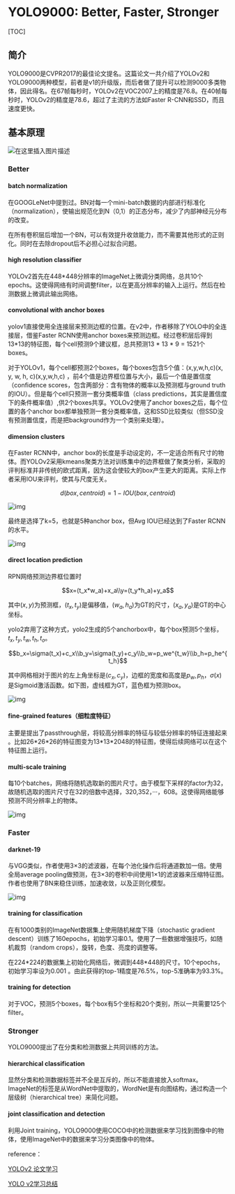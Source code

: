 # YOLO9000: Better, Faster, Stronger

[TOC]

## 简介

YOLO9000是CVPR2017的最佳论文提名。这篇论文一共介绍了YOLOv2和YOLO9000两种模型，前者是v1的升级版，而后者做了提升可以检测9000多类物体，因此得名。在67帧每秒时，YOLOv2在VOC2007上的精度是76.8。在40帧每秒时，YOLOv2的精度是78.6，超过了主流的方法如Faster R-CNN和SSD，而且速度更快。

## 基本原理

![在这里插入图片描述](https://img-blog.csdnimg.cn/20190807003809740.png?x-oss-process=image/watermark,type_ZmFuZ3poZW5naGVpdGk,shadow_10,text_aHR0cHM6Ly9ibG9nLmNzZG4ubmV0L2Z0X3N1bnNoaW5l,size_16,color_FFFFFF,t_70)

### Better

#### batch normalization

在GOOGLeNet中提到过。BN对每一个mini-batch数据的内部进行标准化（normalization），使输出规范化到N（0,1）的正态分布，减少了内部神经元分布的改变。

在所有卷积层后增加一个BN，可以有效提升收敛能力，而不需要其他形式的正则化。同时在去除dropout后不必担心过拟合问题。

#### high resolution classifier

YOLOv2首先在448*448分辨率的ImageNet上微调分类网络，总共10个epochs。这使得网络有时间调整filter，以在更高分辨率的输入上运行。然后在检测数据上微调此输出网络。

#### convolutional with anchor boxes

yolov1直接使用全连接层来预测边框的位置。在v2中，作者移除了YOLO中的全连接层，借鉴Faster RCNN使用anchor boxes来预测边框。经过卷积层后得到13\*13的特征图，每个cell预测9个建议框，总共预测13 * 13 * 9 = 1521个boxes。

对于YOLOv1，每个cell都预测2个boxes，每个boxes包含5个值：(x,y,w,h,c)(x, y, w, h, c)(x,y,w,h,c) ，前4个值是边界框位置与大小，最后一个值是置信度（confidence scores，包含两部分：含有物体的概率以及预测框与ground truth的IOU）。但是每个cell只预测一套分类概率值（class predictions，其实是置信度下的条件概率值）,供2个boxes共享。YOLOv2使用了anchor boxes之后，每个位置的各个anchor box都单独预测一套分类概率值，这和SSD比较类似（但SSD没有预测置信度，而是把background作为一个类别来处理）。

#### dimension clusters

在Faster RCNN中，anchor box的长度是手动设定的，不一定适合所有尺寸的物体。而YOLOv2采用kmeans聚类方法对训练集中的边界框做了聚类分析，采取的评判标准并非传统的欧式距离，因为这会使较大的box产生更大的距离。实际上作者采用IOU来评判，使其与尺度无关。

$$d(box,centroid)=1-IOU(box,centroid)$$

![img](https://img-blog.csdnimg.cn/20181204092324932.png)

最终是选择了k=5，也就是5种anchor box，但Avg IOU已经达到了Faster RCNN的水平。

![img](https://img-blog.csdnimg.cn/20181204093018757.png)

#### direct location prediction

RPN网络预测边界框位置时

$$x=(t_x*w_a)+x_a\\y=(t_y*h_a)+y_a$$

其中$(x,y)$为预测框，$(t_x,t_y)$是偏移值，$(w_a,h_a)$为GT的尺寸，$(x_a,y_a)$是GT的中心坐标。

yolo2弃用了这种方式，yolo2生成的5个anchorbox中，每个box预测5个坐标，$t_x,t_y,t_w,t_h,t_o$。

$$b_x=\sigma(t_x)+c_x\\b_y=\sigma(t_y)+c_y\\b_w=p_we^{t_w}\\b_h=p_he^{t_h}$$

其中网格相对于图片的左上角坐标是$(c_x, c_y)$，边框的宽度和高度是$p_w,p_h$，$\sigma(x)$是Sigmoid激活函数。如下图，虚线框为GT，蓝色框为预测box。

![img](https://img-blog.csdnimg.cn/20181204100032773.png)

#### fine-grained features（细粒度特征）

主要是提出了passthrough层，将较高分辨率的特征与较低分辨率的特征连接起来 。比如26*26\*26的特征图变为13\*13\*2048的特征图，使得后续网络可以在这个特征图上运行。

#### multi-scale training

每10个batches，网络将随机选取新的图片尺寸。由于模型下采样的factor为32，故随机选取的图片尺寸在32的倍数中选择，320,352，···，608。这使得网络能够预测不同分辨率上的物体。

![img](https://img-blog.csdnimg.cn/20181204102345242.png)

### Faster

#### darknet-19

与VGG类似，作者使用3×3的滤波器，在每个池化操作后将通道数加一倍。使用全局average pooling做预测，在3×3的卷积中间使用1×1的滤波器来压缩特征图。作者也使用了BN来稳住训练，加速收敛，以及正则化模型。


![img](https://img-blog.csdnimg.cn/20181204104129436.png)

#### training for classification

在有1000类别的ImageNet数据集上使用随机梯度下降（stochastic gradient descent）训练了160epochs，初始学习率0.1。使用了一些数据增强技巧，如随机裁剪（random crops），旋转，色度、亮度的调整等。

在224*224的数据集上初始化网络后，微调到448\*448的尺寸。10个epochs，初始学习率设为0.001 。由此获得的top-1精度是76.5%，top-5准确率为93.3%。

#### training for detection

对于VOC，预测5个boxes，每个box有5个坐标和20个类别，所以一共需要125个filter。

### Stronger

YOLO9000提出了在分类和检测数据上共同训练的方法。

#### hierarchical classification

显然分类和检测数据标签并不全是互斥的，所以不能直接放入softmax。ImageNet的标签是从WordNet中提取的，WordNet是有向图结构，通过构造一个层级树（hierarchical tree）来简化问题。

#### joint classification and detection

利用Joint training，YOLO9000使用COCO中的检测数据来学习找到图像中的物体，使用ImageNet中的数据来学习分类图像中的物体。



reference：

[YOLOv2 论文学习](https://blog.csdn.net/calvinpaean/article/details/84772908?ops_request_misc=%7B%22request%5Fid%22%3A%22159166428619195162554443%22%2C%22scm%22%3A%2220140713.130102334..%22%7D&request_id=159166428619195162554443&biz_id=0&utm_medium=distribute.pc_search_result.none-task-blog-2~all~top_click~default-3-84772908.nonecase&utm_term=yolo+v2)

[YOLO v2学习总结](https://blog.csdn.net/ft_sunshine/article/details/98682310?ops_request_misc=%7B%22request%5Fid%22%3A%22159166428619195162554443%22%2C%22scm%22%3A%2220140713.130102334..%22%7D&request_id=159166428619195162554443&biz_id=0&utm_medium=distribute.pc_search_result.none-task-blog-2~all~top_click~default-1-98682310.nonecase&utm_term=yolo+v2)

